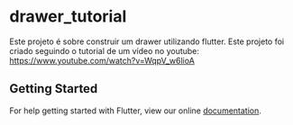 # drawer_tutorial

Este projeto é sobre construir um drawer utilizando flutter.
Este projeto foi criado seguindo o tutorial de um vídeo no youtube:
https://www.youtube.com/watch?v=WqpV_w6lioA

## Getting Started

For help getting started with Flutter, view our online
[documentation](https://flutter.io/).
